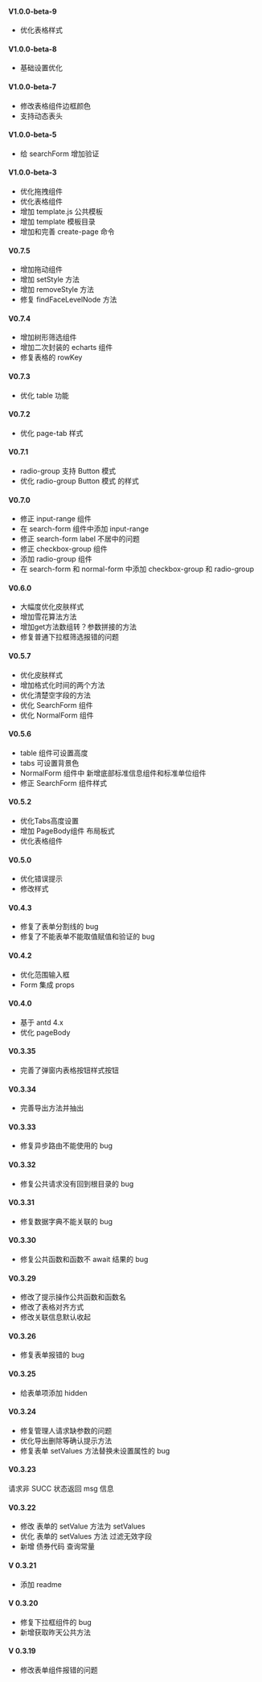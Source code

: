 ﻿#### V1.0.0-beta-9

- 优化表格样式

#### V1.0.0-beta-8

- 基础设置优化

#### V1.0.0-beta-7

- 修改表格组件边框颜色
- 支持动态表头

#### V1.0.0-beta-5

- 给 searchForm 增加验证

#### V1.0.0-beta-3

- 优化拖拽组件
- 优化表格组件
- 增加 template.js 公共模板
- 增加 template 模板目录
- 增加和完善 create-page 命令

#### V0.7.5

- 增加拖动组件
- 增加 setStyle 方法
- 增加 removeStyle 方法
- 修复 findFaceLevelNode 方法

#### V0.7.4

- 增加树形筛选组件
- 增加二次封装的 echarts 组件
- 修复表格的 rowKey

#### V0.7.3

- 优化 table 功能

#### V0.7.2

- 优化 page-tab 样式

#### V0.7.1

- radio-group 支持 Button 模式
- 优化 radio-group Button 模式 的样式

#### V0.7.0

- 修正 input-range 组件
- 在 search-form 组件中添加 input-range
- 修正 search-form label 不居中的问题
- 修正 checkbox-group 组件
- 添加 radio-group 组件
- 在 search-form 和 normal-form 中添加 checkbox-group 和 radio-group

#### V0.6.0

- 大幅度优化皮肤样式
- 增加雪花算法方法
- 增加get方法数组转？参数拼接的方法
- 修复普通下拉框筛选报错的问题

#### V0.5.7

- 优化皮肤样式
- 增加格式化时间的两个方法
- 优化清楚空字段的方法
- 优化 SearchForm 组件
- 优化 NormalForm 组件

#### V0.5.6

- table 组件可设置高度
- tabs 可设置背景色
- NormalForm 组件中 新增底部标准信息组件和标准单位组件
- 修正 SearchForm 组件样式

#### V0.5.2

- 优化Tabs高度设置
- 增加 PageBody组件 布局板式
- 优化表格组件

#### V0.5.0

- 优化错误提示 
- 修改样式

#### V0.4.3

- 修复了表单分割线的 bug 
- 修复了不能表单不能取值赋值和验证的 bug

#### V0.4.2

- 优化范围输入框
- Form 集成 props

#### V0.4.0

- 基于 antd 4.x
- 优化 pageBody

#### V0.3.35

- 完善了弹窗内表格按钮样式按钮

#### V0.3.34

- 完善导出方法并抽出

#### V0.3.33

- 修复异步路由不能使用的 bug

#### V0.3.32

- 修复公共请求没有回到根目录的 bug

#### V0.3.31

- 修复数据字典不能关联的 bug

#### V0.3.30

- 修复公共函数和函数不 await 结果的 bug

#### V0.3.29

- 修改了提示操作公共函数和函数名
- 修改了表格对齐方式
- 修改关联信息默认收起

#### V0.3.26

- 修复表单报错的 bug

#### V0.3.25

- 给表单项添加 hidden

#### V0.3.24

- 修复管理人请求缺参数的问题
- 优化导出删除等确认提示方法
- 修复表单 setValues 方法替换未设置属性的 bug

#### V0.3.23

请求非 SUCC 状态返回 msg 信息

#### V0.3.22

- 修改 表单的 setValue 方法为 setValues
- 优化 表单的 setValues 方法 过滤无效字段
- 新增 债券代码 查询常量

#### V 0.3.21

- 添加 readme

#### V 0.3.20

- 修复下拉框组件的 bug
- 新增获取昨天公共方法

#### V 0.3.19

- 修改表单组件报错的问题
